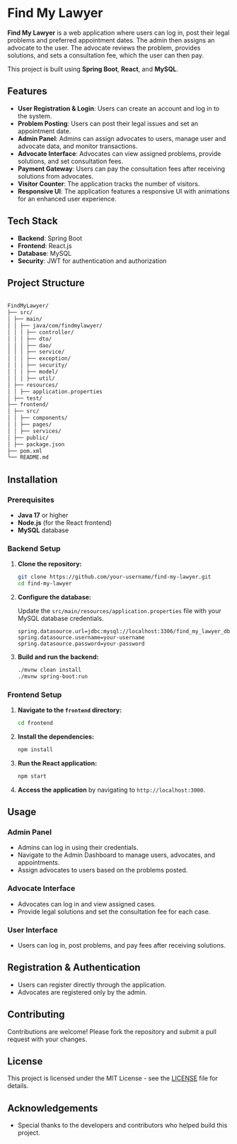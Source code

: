 # Find My Lawyer

**Find My Lawyer** is a web application where users can log in, post their legal problems and preferred appointment dates. The admin then assigns an advocate to the user. The advocate reviews the problem, provides solutions, and sets a consultation fee, which the user can then pay.

This project is built using **Spring Boot**, **React**, and **MySQL**.

## Features

- **User Registration & Login**: Users can create an account and log in to the system.
- **Problem Posting**: Users can post their legal issues and set an appointment date.
- **Admin Panel**: Admins can assign advocates to users, manage user and advocate data, and monitor transactions.
- **Advocate Interface**: Advocates can view assigned problems, provide solutions, and set consultation fees.
- **Payment Gateway**: Users can pay the consultation fees after receiving solutions from advocates.
- **Visitor Counter**: The application tracks the number of visitors.
- **Responsive UI**: The application features a responsive UI with animations for an enhanced user experience.

## Tech Stack

- **Backend**: Spring Boot
- **Frontend**: React.js
- **Database**: MySQL
- **Security**: JWT for authentication and authorization

## Project Structure

```bash
    
FindMyLawyer/
├── src/
│ ├── main/
│ │ ├── java/com/findmylawyer/
│ │ │ ├── controller/
│ │ │ ├── dto/
│ │ │ ├── dao/
│ │ │ ├── service/
│ │ │ ├── exception/
│ │ │ ├── security/
│ │ │ ├── model/
│ │ │ ├── util/
│ ├── resources/
│ │ ├── application.properties
│ ├── test/
├── frontend/
│ ├── src/
│ │ ├── components/
│ │ ├── pages/
│ │ ├── services/
│ ├── public/
│ ├── package.json
├── pom.xml
└── README.md
```

## Installation

### Prerequisites

- **Java 17** or higher
- **Node.js** (for the React frontend)
- **MySQL** database

### Backend Setup

1. **Clone the repository:**

    ```bash
    git clone https://github.com/your-username/find-my-lawyer.git
    cd find-my-lawyer
    ```

2. **Configure the database:**

   Update the `src/main/resources/application.properties` file with your MySQL database credentials.

    ```properties
    spring.datasource.url=jdbc:mysql://localhost:3306/find_my_lawyer_db
    spring.datasource.username=your-username
    spring.datasource.password=your-password
    ```

3. **Build and run the backend:**

    ```bash
    ./mvnw clean install
    ./mvnw spring-boot:run
    ```

### Frontend Setup

1. **Navigate to the `frontend` directory:**

    ```bash
    cd frontend
    ```

2. **Install the dependencies:**

    ```bash
    npm install
    ```

3. **Run the React application:**

    ```bash
    npm start
    ```

4. **Access the application** by navigating to `http://localhost:3000`.

## Usage

### Admin Panel

- Admins can log in using their credentials.
- Navigate to the Admin Dashboard to manage users, advocates, and appointments.
- Assign advocates to users based on the problems posted.

### Advocate Interface

- Advocates can log in and view assigned cases.
- Provide legal solutions and set the consultation fee for each case.

### User Interface

- Users can log in, post problems, and pay fees after receiving solutions.

## Registration & Authentication

- Users can register directly through the application.
- Advocates are registered only by the admin.

## Contributing

Contributions are welcome! Please fork the repository and submit a pull request with your changes.

## License

This project is licensed under the MIT License - see the [LICENSE](LICENSE) file for details.

## Acknowledgements

- Special thanks to the developers and contributors who helped build this project.


